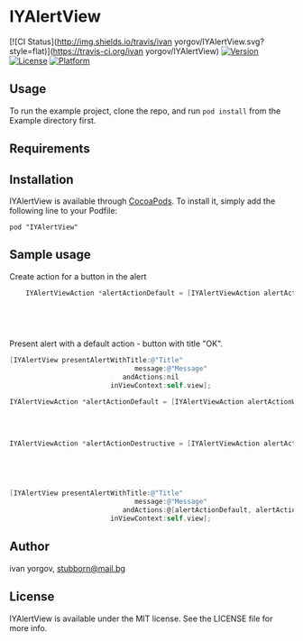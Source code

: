 # IYAlertView

[![CI Status](http://img.shields.io/travis/ivan yorgov/IYAlertView.svg?style=flat)](https://travis-ci.org/ivan yorgov/IYAlertView)
[![Version](https://img.shields.io/cocoapods/v/IYAlertView.svg?style=flat)](http://cocoadocs.org/docsets/IYAlertView)
[![License](https://img.shields.io/cocoapods/l/IYAlertView.svg?style=flat)](http://cocoadocs.org/docsets/IYAlertView)
[![Platform](https://img.shields.io/cocoapods/p/IYAlertView.svg?style=flat)](http://cocoadocs.org/docsets/IYAlertView)

## Usage

To run the example project, clone the repo, and run `pod install` from the Example directory first.

## Requirements

## Installation

IYAlertView is available through [CocoaPods](http://cocoapods.org). To install
it, simply add the following line to your Podfile:

    pod "IYAlertView"
    
## Sample usage

Create action for a button in the alert
```Objective-C
    IYAlertViewAction *alertActionDefault = [IYAlertViewAction alertActionWithType:kAlertTypeDefault
                                                                             title:@"Button title"
                                                                        andHandler:^(id alert) {
                                                                            //Do something after a button was pressed
                                                                        }];
```

Present alert with a default action - button with title "OK".
```Objective-C
[IYAlertView presentAlertWithTitle:@"Title"
                               message:@"Message"
                            andActions:nil
                         inViewContext:self.view];
```
```Objective-C
IYAlertViewAction *alertActionDefault = [IYAlertViewAction alertActionWithType:kAlertTypeDefault
                                                                            title:@"Button title"
                                                                        andHandler:^(id alert) {
                                                                            //Do something after a button was pressed
                                                                        }];
IYAlertViewAction *alertActionDestructive = [IYAlertViewAction alertActionWithType:kAlertTypeDestructive
                                                                            title:@"Cancel"
                                                                        andHandler:^(id alert) {
                                                                            //Do something after a button was pressed
                                                                        }];

[IYAlertView presentAlertWithTitle:@"Title"
                               message:@"Message"
                            andActions:@[alertActionDefault, alertActionDestructive]
                         inViewContext:self.view];
```


## Author

ivan yorgov, stubborn@mail.bg

## License

IYAlertView is available under the MIT license. See the LICENSE file for more info.

